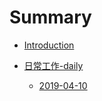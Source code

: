 # Summary

* [Introduction](README.md)

* [日常工作-daily](./dailyLog/Todo.md)
    * [2019-04-10](./dailyLog/2019-04-10.md)
